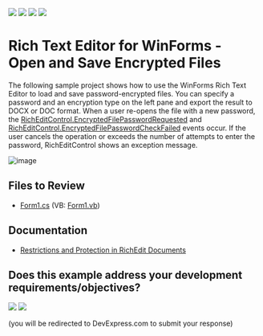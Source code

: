 <!-- default badges list -->
![](https://img.shields.io/endpoint?url=https://codecentral.devexpress.com/api/v1/VersionRange/184236614/19.1.4%2B)
[![](https://img.shields.io/badge/Open_in_DevExpress_Support_Center-FF7200?style=flat-square&logo=DevExpress&logoColor=white)](https://supportcenter.devexpress.com/ticket/details/T830412)
[![](https://img.shields.io/badge/📖_How_to_use_DevExpress_Examples-e9f6fc?style=flat-square)](https://docs.devexpress.com/GeneralInformation/403183)
[![](https://img.shields.io/badge/💬_Leave_Feedback-feecdd?style=flat-square)](#does-this-example-address-your-development-requirementsobjectives)
<!-- default badges end -->

# Rich Text Editor for WinForms - Open and Save Encrypted Files 

The following sample project shows how to use the WinForms Rich Text Editor to load and save password-encrypted files. You can specify a password and an encryption type on the left pane and export the result to DOCX or DOC format. When a user re-opens the file with a new password, the [RichEditControl.EncryptedFilePasswordRequested](https://docs.devexpress.com/WindowsForms/DevExpress.XtraRichEdit.RichEditControl.EncryptedFilePasswordRequested) and [RichEditControl.EncryptedFilePasswordCheckFailed](https://docs.devexpress.com/WindowsForms/DevExpress.XtraRichEdit.RichEditControl.EncryptedFilePasswordCheckFailed) events occur. If the user cancels the operation or exceeds the number of attempts to enter the password, RichEditControl shows an exception message.

![image](./media/project_image.png)

## Files to Review

* [Form1.cs](./CS/RichEditControl_Encryption/Form1.cs) (VB: [Form1.vb](./VB/RichEditControl_Encryption/Form1.vb))

## Documentation

* [Restrictions and Protection in RichEdit Documents](https://docs.devexpress.com/WindowsForms/9331/controls-and-libraries/rich-text-editor/restrictions-and-protection)
<!-- feedback -->
## Does this example address your development requirements/objectives?

[<img src="https://www.devexpress.com/support/examples/i/yes-button.svg"/>](https://www.devexpress.com/support/examples/survey.xml?utm_source=github&utm_campaign=winforms-richedit-document-encryption&~~~was_helpful=yes) [<img src="https://www.devexpress.com/support/examples/i/no-button.svg"/>](https://www.devexpress.com/support/examples/survey.xml?utm_source=github&utm_campaign=winforms-richedit-document-encryption&~~~was_helpful=no)

(you will be redirected to DevExpress.com to submit your response)
<!-- feedback end -->
